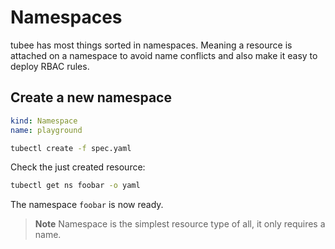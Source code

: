 # Namespaces

tubee has most things sorted in namespaces. Meaning a resource is attached on a namespace to avoid name conflicts and also make
it easy to deploy RBAC rules.

## Create a new namespace

```yaml 
kind: Namespace
name: playground
```

```sh
tubectl create -f spec.yaml
```

Check the just created resource:

```sh
tubectl get ns foobar -o yaml
```

The namespace `foobar` is now ready.
>**Note** Namespace is the simplest resource type of all, it only requires a name.
